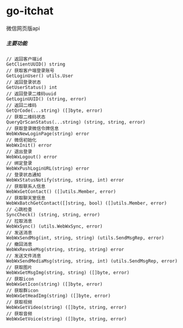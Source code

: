 # go-itchat
微信网页版api
##### 主要功能

    // 返回客户端id
	GetClientUUID() string
	// 获取客户端登录账号
	GetLoginUser() utils.User
	// 返回登录状态
	GetUserStatus() int
	// 返回登录二维码uuid
	GetLoginUUID() (string, error)
	// 返回二维码
	GetQrCode(...string) ([]byte, error)
	// 获取二维码状态
	QueryQrScanStatus(...string) (string, string, error)
	// 获取登录微信令牌信息
	WebWxNewLoginPage(string) error
	// 微信初始化
	WebWxInit() error
	// 退出登录
	WebWxLogout() error
	// 绑定登录
	WebWxPushLoginURL(string) error
	// 登录状态通知
	WebWxStatusNotify(string, string, int) error
	// 获取联系人信息
	WebWxGetContact() ([]utils.Member, error)
	// 获取聊天室信息
	WebWxBatchGetContact([]string, bool) ([]utils.Member, error)
	// 心跳检查
	SyncCheck() (string, string, error)
	// 拉取消息
	WebWxSync() (utils.WebWxSync, error)
	// 发送消息
	WebWxSendMsg(int, string, string) (utils.SendMsgRep, error)
	// 撤回消息
	WebWxRevokeMsg(string, string, string) error
	// 发送文件消息
	WebWxSendMediaMsg(string, string, int) (utils.SendMsgRep, error)
	// 获取图片
	WebWxGetMsgImg(string, string) ([]byte, error)
	// 获取icon
	WebWxGetIcon(string) ([]byte, error)
	// 获取群icon
	WebWxGetHeadImg(string) ([]byte, error)
	// 获取视频
	WebWxGetVideo(string) ([]byte, string, error)
	// 获取音频
	WebWxGetVoice(string) ([]byte, string, error)
